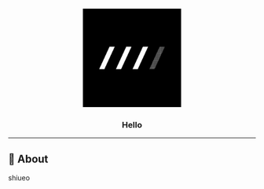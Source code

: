 <p align="center">
  <a href="" rel="noopener">
 <img width=200px height=200px src="https://github.com/shiueo/SIET/blob/main/assets/icon.png?raw=true" alt="Project logo"></a>
</p>

<h3 align="center">Hello</h3>

---

## 🧐 About <a name = "about"></a>
shiueo
